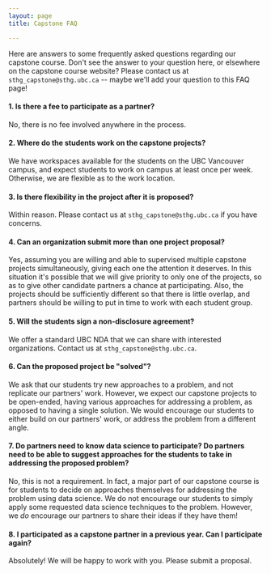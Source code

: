 ```yaml
---
layout: page
title: Capstone FAQ

---
```


Here are answers to some frequently asked questions regarding our capstone course. Don't see the answer to your question here, or elsewhere on the capstone course website? Please contact us at `sthg_capstone@sthg.ubc.ca` -- maybe we'll add your question to this FAQ page!

#### 1. Is there a fee to participate as a partner?

No, there is no fee involved anywhere in the process.

#### 2. Where do the students work on the capstone projects?

We have workspaces available for the students on the UBC Vancouver campus, and expect students to work on campus at least once per week. Otherwise, we are flexible as to the work location. 

#### 3. Is there flexibility in the project after it is proposed?

Within reason. Please contact us at `sthg_capstone@sthg.ubc.ca` if you have concerns.

#### 4. Can an organization submit more than one project proposal?

Yes, assuming you are willing and able to supervised multiple capstone projects simultaneously, giving each one the attention it deserves. In this situation it's possible that we will give priority to only one of the projects, so as to give other candidate partners a chance at participating. Also, the projects should be sufficiently different so that there is little overlap, and partners should be willing to put in time to work with each student group.

#### 5. Will the students sign a non-disclosure agreement?

We offer a standard UBC NDA that we can share with interested organizations. Contact us at `sthg_capstone@sthg.ubc.ca`.

#### 6. Can the proposed project be "solved"?

We ask that our students try new approaches to a problem, and not replicate our partners' work. However, we expect our capstone projects to be open-ended, having various approaches for addressing a problem, as opposed to having a single solution. We would encourage our students to either build on our partners' work, or address the problem from a different angle.

#### 7. Do partners need to know data science to participate? Do partners need to be able to suggest approaches for the students to take in addressing the proposed problem?

No, this is not a requirement. In fact, a major part of our capstone course is for students to decide on approaches themselves for addressing the problem using data science. We do not encourage our students to simply apply some requested data science techniques to the problem. However, we _do_ encourage our partners to share their ideas if they have them!

#### 8. I participated as a capstone partner in a previous year. Can I participate again?

Absolutely! We will be happy to work with you. Please submit a proposal.
